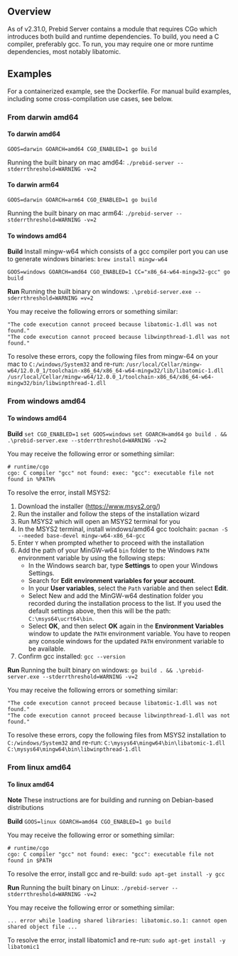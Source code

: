 ## Overview

As of v2.31.0, Prebid Server contains a module that requires CGo which introduces both build and runtime dependencies. To build, you need a C compiler, preferably gcc. To run, you may require one or more runtime dependencies, most notably libatomic.

## Examples
For a containerized example, see the Dockerfile.
For manual build examples, including some cross-compilation use cases, see below.

### From darwin amd64

#### To darwin amd64
`GOOS=darwin GOARCH=amd64 CGO_ENABLED=1 go build`

Running the built binary on mac amd64:
`./prebid-server --stderrthreshold=WARNING -v=2`

#### To darwin arm64
`GOOS=darwin GOARCH=arm64 CGO_ENABLED=1 go build`

Running the built binary on mac arm64:
`./prebid-server --stderrthreshold=WARNING -v=2`

#### To windows amd64
<b>Build</b>
Install mingw-w64 which consists of a gcc compiler port you can use to generate windows binaries:
`brew install mingw-w64`

`GOOS=windows GOARCH=amd64 CGO_ENABLED=1 CC="x86_64-w64-mingw32-gcc" go build`

<b>Run</b>
Running the built binary on windows:
`.\prebid-server.exe --sderrthreshold=WARNING =v=2`

You may receive the following errors or something similar:
```
"The code execution cannot proceed because libatomic-1.dll was not found."
"The code execution cannot proceed because libwinpthread-1.dll was not found."
```

To resolve these errors, copy the following files from mingw-64 on your mac to `C:/windows/System32` and re-run:
`/usr/local/Cellar/mingw-w64/12.0.0_1/toolchain-x86_64/x86_64-w64-mingw32/lib/libatomic-1.dll`
`/usr/local/Cellar/mingw-w64/12.0.0_1/toolchain-x86_64/x86_64-w64-mingw32/bin/libwinpthread-1.dll`

### From windows amd64
#### To windows amd64
<b>Build</b>
`set CGO_ENABLED=1`
`set GOOS=windows`
`set GOARCH=amd64`
`go build . && .\prebid-server.exe --stderrthreshold=WARNING -v=2`

You may receive the following error or something similar:
```
# runtime/cgo
cgo: C compiler "gcc" not found: exec: "gcc": executable file not found in %PATH%
```

To resolve the error, install MSYS2:
1) Download the installer (https://www.msys2.org/)
2) Run the installer and follow the steps of the installation wizard
3) Run MSYS2 which will open an MSYS2 terminal for you
4) In the MSYS2 terminal, install windows/amd64 gcc toolchain: `pacman -S --needed base-devel mingw-w64-x86_64-gcc`
5) Enter `Y` when prompted whether to proceed with the installation
6) Add the path of your MinGW-w64 `bin` folder to the Windows `PATH` environment variable by using the following steps:
    - In the Windows search bar, type <b>Settings</b> to open your Windows Settings.
    - Search for <b>Edit environment variables for your account</b>.
    - In your <b>User variables</b>, select the `Path` variable and then select <b>Edit</b>.
    - Select </b>New and add the MinGW-w64 destination folder you recorded during the installation process to the list. If you used the default settings above, then this will be the path: `C:\msys64\ucrt64\bin`.
    - Select <b>OK</b>, and then select <b>OK</b> again in the <b>Environment Variables</b> window to update the `PATH` environment variable. You have to reopen any console windows for the updated `PATH` environment variable to be available.
7) Confirm gcc installed: `gcc --version`

<b>Run</b>
Running the built binary on windows:
`go build . && .\prebid-server.exe --stderrthreshold=WARNING -v=2`

You may receive the following errors or something similar:
```
"The code execution cannot proceed because libatomic-1.dll was not found."
"The code execution cannot proceed because libwinpthread-1.dll was not found."
```
To resolve these errors, copy the following files from MSYS2 installation to `C:/windows/System32` and re-run:
`C:\mysys64\mingw64\bin\libatomic-1.dll`
`C:\mysys64\mingw64\bin\libwinpthread-1.dll`

### From linux amd64
#### To linux amd64
<b>Note</b>
These instructions are for building and running on Debian-based distributions

<b>Build</b>
`GOOS=linux GOARCH=amd64 CGO_ENABLED=1 go build`

You may receive the following error or something similar:
```
# runtime/cgo
cgo: C compiler "gcc" not found: exec: "gcc": executable file not found in $PATH
```
To resolve the error, install gcc and re-build:
`sudo apt-get install -y gcc`

<b>Run</b>
Running the built binary on Linux:
`./prebid-server --stderrthreshold=WARNING -v=2`

You may receive the following error or something similar:
```
... error while loading shared libraries: libatomic.so.1: cannot open shared object file ...
```
To resolve the error, install libatomic1 and re-run:
`sudo apt-get install -y libatomic1`